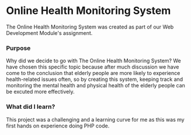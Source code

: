 # Online Health Monitoring System

The Online Health Monitoring System was created as part of our Web Development Module's assignment. 

### Purpose


Why did we decide to go with The Online Health Monitoring System? We have chosen this specific topic because after much discussion we have come to the conclusion that elderly people are more likely to experience health-related issues often, so by creating this system, keeping track and monitoring the mental health and physical health of the elderly people can be excuted more effectively. 

### What did I learn?

This project was a challenging and a learning curve for me as this was my first hands on experience doing PHP code.

